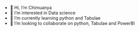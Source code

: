 - 👋 Hi, I’m Chimuanya
- 👀 I’m interested in Data science 
- 🌱 I’m currently learning python and Tabulae 
- 💞️ I’m looking to collaborate on python,  Tabulae and PowerBI

<!---
muanya123/muanya123 is a ✨ special ✨ repository because its `README.md` (this file) appears on your GitHub profile.
You can click the Preview link to take a look at your changes.
--->
